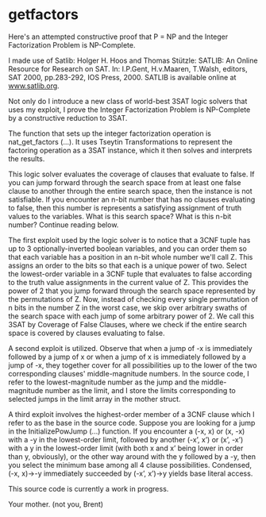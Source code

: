 # getfactors

Here's an attempted constructive proof that P = NP and the Integer Factorization Problem is NP-Complete.

I made use of Satlib: Holger H. Hoos and Thomas Stützle: SATLIB: An Online Resource for Research on SAT. In: I.P.Gent, H.v.Maaren, T.Walsh, editors, SAT 2000, pp.283-292, IOS Press, 2000. SATLIB is available online at www.satlib.org.

Not only do I introduce a new class of world-best 3SAT logic solvers that uses my exploit, I prove the Integer Factorization Problem is NP-Complete by a constructive reduction to 3SAT.

The function that sets up the integer factorization operation is nat_get_factors (...). It uses Tseytin Transformations to represent the factoring operation as a 3SAT instance, which it then solves and interprets the results.

This logic solver evaluates the coverage of clauses that evaluate to false. If you can jump forward through the search space from at least one false clause to another through the entire search space, then the instance is not
satisfiable. If you encounter an n-bit number that has no clauses evaluating to false, then this number is represents a satisfying assignment of truth values to the variables. What is this search space? What is this n-bit number?
Continue reading below.

The first exploit used by the logic solver is to notice that a 3CNF tuple has up to 3 optionally-inverted boolean variables, and you can order them so that each variable has a position in an n-bit whole number we'll call Z.
This assigns an order to the bits so that each is a unique power of two. Select the lowest-order variable in a 3CNF tuple that evaluates to false according to the truth value assignments in the current value of Z.
This provides the power of 2 that you jump forward through the search space represented by the permutations of Z. Now, instead of checking every single permutation of n bits in the number Z in the worst case,
we skip over arbitrary swaths of the search space with each jump of some arbitrary power of 2. We call this 3SAT by Coverage of False Clauses, where we check if the entire search space is covered by clauses evaluating to false.

A second exploit is utilized. Observe that when a jump of -x is immediately followed by a jump of x or when a jump of x is immediately followed by a jump of -x, they together cover for all possibilities up to the lower
of the two corresponding clauses' middle-magnitude numbers. In the source code, I refer to the lowest-magnitude number as the jump and the middle-magnitude number as the limit, and I store the limits corresponding to
selected jumps in the limit array in the mother struct.

A third exploit involves the highest-order member of a 3CNF clause which I refer to as the base in the source code. Suppose you are looking for a jump in the InitializePowJump (...) function.
If you encounter a (-x, x) or (x, -x) with a -y in the lowest-order limit, followed by another (-x’, x’) or (x’, -x’) with a y in the lowest-order limit (with both x and x’ being lower in order than y, obviously),
or the other way around with the y followed by a -y, then you select the minimum base among all 4 clause possibilities. Condensed, (-x, x)->-y immediately succeeded by (-x’, x’)->y yields base literal access.

This source code is currently a work in progress.

Your mother. (not you, Brent)
